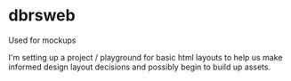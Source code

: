 # dbrsweb
Used for mockups 

I'm setting up a project / playground for basic html layouts to help us make informed design layout decisions and possibly begin to build up assets.
